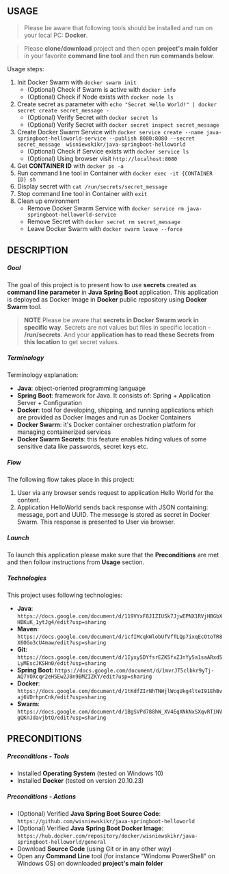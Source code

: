 USAGE
-----

> Please be aware that following tools should be installed and run on your local PC: **Docker**. 

> Please **clone/download** project and then open **project's main folder** in your favorite **command line tool** and then **run commands below**. 

Usage steps:
1. Init Docker Swarm with `docker swarm init`
     * (Optional) Check if Swarm is active with `docker info`
     * (Optional) Check if Node exists with `docker node ls`
1. Create secret as parameter with `echo "Secret Hello World!" | docker secret create secret_message -`
     * (Optional) Verify Secret with `docker secret ls`
     * (Optional) Verify Secret with `docker secret inspect secret_message`
1. Create Docker Swarm Service with `docker service create --name java-springboot-helloworld-service --publish 8080:8080 --secret secret_message  wisniewskikr/java-springboot-helloworld`
     * (Optional) Check if Service exists with `docker service ls`
     * (Optional) Using browser visit `http://localhost:8080`
1. Get **CONTAINER ID** with `docker ps -a`
1. Run command line tool in Container with `docker exec -it {CONTAINER ID} sh`
1. Display secret with `cat /run/secrets/secret_message`
1. Stop command line tool in Container with `exit` 
1. Clean up environment 
     * Remove Docker Swarm Service with `docker service rm java-springboot-helloworld-service`
     * Remove Secret with `docker secret rm secret_message`
     * Leave Docker Swarm with `docker swarm leave --force`


DESCRIPTION
-----------

##### Goal
The goal of this project is to present how to use **secrets** created as **command line parameter** in **Java Spring Boot** application. This application is deployed as Docker Image in **Docker** public repository using **Docker Swarm** tool.

> **NOTE** Please be aware that **secrets in Docker Swarm work in specific way**. Secrets are not values but files in specific location - **/run/secrets**. And your **application has to read these Secrets from this location** to get secret values.

##### Terminology
Terminology explanation:
* **Java**: object-oriented programming language
* **Spring Boot**: framework for Java. It consists of: Spring + Application Server + Configuration
* **Docker**: tool for developing, shipping, and running applications which are provided as Docker Images and run as Docker Containers
* **Docker Swarm**: it's Docker container orchestration platform for managing containerized services
* **Docker Swarm Secrets**: this feature enables hiding values of some sensitive data like passwords, secret keys etc.

##### Flow
The following flow takes place in this project:
1. User via any browser sends request to application Hello World for the content.
1. Application HelloWorld sends back response with JSON containing: message, port and UUID. The messege is stored as secret in Docker Swarm. This response is presented to User via browser.

##### Launch
To launch this application please make sure that the **Preconditions** are met and then follow instructions from **Usage** section.

##### Technologies
This project uses following technologies:
* **Java**: `https://docs.google.com/document/d/119VYxF8JIZIUSk7JjwEPNX1RVjHBGbXHBKuK_1ytJg4/edit?usp=sharing`
* **Maven**: `https://docs.google.com/document/d/1cfIMcqkWlobUfVfTLQp7ixqEcOtoTR8X6OGo3cU4maw/edit?usp=sharing`
* **Git**: `https://docs.google.com/document/d/1Iyxy5DYfsrEZK5fxZJnYy5a1saARxd5LyMEscJKSHn0/edit?usp=sharing`
* **Spring Boot**: `https://docs.google.com/document/d/1mvrJT5clbkr9yTj-AQ7YOXcqr2eHSEw2J8n9BMZIZKY/edit?usp=sharing`
* **Docker**: `https://docs.google.com/document/d/1tKdfZIrNhTNWjlWcqUkg4lteI91EhBvaj6VDrhpnCnk/edit?usp=sharing`
* **Swarm**: `https://docs.google.com/document/d/1BgSVPd788hW_XV4EqXNkNxSXqvRTiNVgQKnJdavjbtQ/edit?usp=sharing`


PRECONDITIONS
-------------

##### Preconditions - Tools
* Installed **Operating System** (tested on Windows 10)
* Installed **Docker** (tested on version 20.10.23)

##### Preconditions - Actions
* (Optional) Verified **Java Spring Boot Source Code**: `https://github.com/wisniewskikr/java-springboot-helloworld`
* (Optional) Verified **Java Spring Boot Docker Image**: `https://hub.docker.com/repository/docker/wisniewskikr/java-springboot-helloworld/general`
* Download **Source Code** (using Git or in any other way) 
* Open any **Command Line** tool (for instance "Windonw PowerShell" on Windows OS) on downloaded **project's main folder**